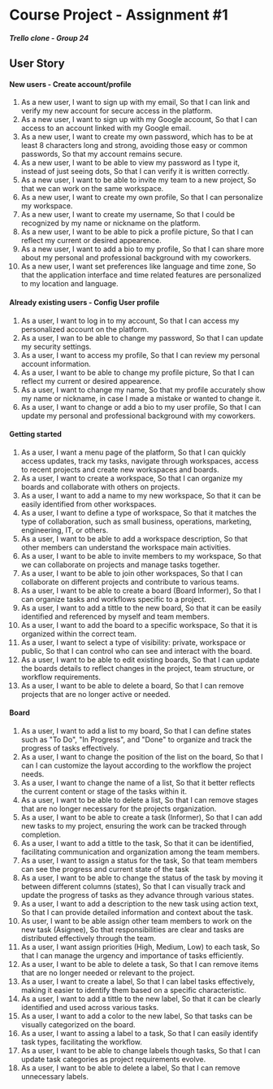 # Course Project - Assignment #1
##### Trello clone - Group 24

##  User Story
#### New users - Create account/profile
1. As a new user, I want to sign up with my email, So that I can link and verify my new account for secure access in the platform.
2. As a new user, I want to sign up with my Google account, So that I can access to an account linked with my Google email.
3. As a new user, I want to create my own password, which has to be at least 8 characters long and strong, avoiding those easy or common passwords, So that my account remains secure.
4. As a new user, I want to be able to view my password as I type it, instead of just seeing dots, So that I can verify it is written correctly.
5. As a new user, I want to be able to invite my team to a new project, So that we can work on the same workspace.
6. As a new user, I want to create my own profile, So that I can personalize my workspace.
7. As a new user, I want to create my username, So that I could be recognized by my name or nickname on the platform.
8. As a new user, I want to be able to pick a profile picture, So that I can reflect my current or desired appearence.
9. As a new user, I want to add a bio to my profile, So that I can share more about my personal and professional background with my coworkers.
10. As a new user, I want set preferences like language and time zone, So that the application interface and time related features are personalized to my location and language.

#### Already existing users - Config User profile
1. As a user, I want to log in to my account, So that I can access my personalized account on the platform.
2. As a user, I wan to be able to change my password, So that I can update my security settings.
3. As a user, I want to access my profile, So that I can review my personal account information.
4. As a user, I want to be able to change my profile picture, So that I can reflect my current or desired appearence.
5. As a user, I want to change my name, So that my profile accurately show my name or nickname, in case I made a mistake or wanted to change it.
6. As a user, I want to change or add a bio to my user profile, So that I can update my personal and professional background with my coworkers.

#### Getting started
1. As a user, I want a menu page of the platform, So that I can quickly access updates, track my tasks, navigate through workspaces, access to recent projects and create new workspaces and boards.
2. As a user, I want to create a workspace, So that I can organize my boards and collaborate with others on projects.
3. As a user, I want to add a name to my new workspace, So that it can be easily identified from other workspaces.
4. As a user, I want to define a type of workspace, So that it matches the type of collaboration, such as small business, operations, marketing, engineering, IT, or others.
5. As a user, I want to be able to add a workspace description, So that other members can understand the workspace main activities.
6. As a user, I want to be able to invite members to my workspace, So that we can collaborate on projects and manage tasks together.
7. As a user, I want to be able to join other workspaces, So that I can collaborate on different projects and contribute to various teams.
8. As a user, I want to be able to create a board (Board Informer), So that I can organize tasks and workflows specific to a project.
9. As a user, I want to add a tittle to the new board, So that it can be easily identified and referenced by myself and team members.
10. As a user, I want to add the board to a specific workspace, So that it is organized within the correct team.
11. As a user, I want to select a type of visibility: private, workspace or public, So that I can control who can see and interact with the board.
12. As a user, I want to be able to edit existing boards, So that I can update the boards details to reflect changes in the project, team structure, or workflow requirements.
13. As a user, I want to be able to delete a board, So that I can remove projects that are no longer active or needed.

#### Board 
1. As a user, I want to add a list to my board, So that I can define states such as "To Do", "In Progress", and "Done" to organize and track the progress of tasks effectively.
2. As a user, I want to change the position of the list on the board, So that I can I can customize the layout according to the workflow the project needs.
3. As a user, I want to change the name of a list, So that it better reflects the current content or stage of the tasks within it.
4. As a user, I want to be able to delete a list, So that I can remove stages that are no longer necessary for the projects organization.
5. As a user, I want to be able to create a task (Informer), So that I can add new tasks to my project, ensuring the work can be tracked through completion.
6. As a user, I want to add a tittle to the task, So that it can be identified, facilitating communication and organization among the team members.
7. As a user, I want to assign a status for the task, So that team members can see the progress and current state of the task
8. As a user, I want to be able to change the status of the task by moving it between different columns (states), So that I can visually track and update the progress of tasks as they advance through various states.
9. As a user, I want to add a description to the new task using action text, So that I can provide detailed information and context about the task.
10. As user, I want to be able assign other team members to work on the new task (Asignee), So that responsibilities are clear and tasks are distributed effectively through the team.
11. As a user, I want assign priorities (High, Medium, Low) to each task, So that I can manage the urgency and importance of tasks efficiently.
12. As a user, I want to be able to delete a task, So that I can remove items that are no longer needed or relevant to the project.
13. As a user, I want to create a label, So that I can label tasks effectively, making it easier to identify them based on a specific characteristic.
14. As a user, I want to add a tittle to the new label, So that it can be clearly identified and used across various tasks.
15. As a user, I want to add a color to the new label, So that tasks can be visually categorized on the board.
16. As a user, I want to assing a label to a task, So that I can easily identify task types, facilitating the workflow.
17. As a user, I want to be able to change labels though tasks, So that I can update task categories as project requirements evolve.
18. As a user, I want to be able to delete a label, So that I can remove unnecessary labels.

